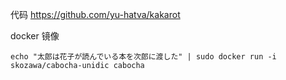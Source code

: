 
代码  https://github.com/yu-hatva/kakarot


docker 镜像
```
echo "太郎は花子が読んでいる本を次郎に渡した" | sudo docker run -i skozawa/cabocha-unidic cabocha
```